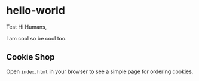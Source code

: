 # hello-world
Test
Hi Humans,

I am cool so be cool too.

## Cookie Shop
Open `index.html` in your browser to see a simple page for ordering cookies.
